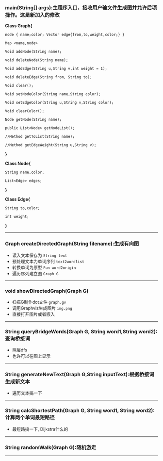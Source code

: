 ﻿### main(String[] args):主程序入口，接收用户输文件生成图并允许后项操作。这是新加入的修改

**Class Graph{**

	node { name;color; Vector edge{from,to,weight,color;} }
	
	Map <name,node>
	
	Void addNode(String name);
	
	void deleteNode(String name);
	
	Void addEdge(String u,String v,int weight = 1);
	
	void deleteEdge(String from, String to);
	
	Void clear();
	
	Void setNodeColor(String name,String color);
	
	Void setEdgeColor(String u,String v,String color);
	
	Void clearColor();
	
	Node getNode(String name);
	
	public List<Node> getNodeList();
	
	//Method getToList(String name);
	
	//Method getEdgeWeight(String u,String v);
	
**}**

**Class Node{**

	String name,color;
	
	List<Edge> edges;
	
**}**

**Class Edge{**

	String to,color;
	
	int weight;

**}**

---

### Graph createDirectedGraph(String filename):生成有向图

* 读入文本保存为 `String text`
* 预处理文本为单词序列 `text2wordlist`
* 转换单词为原型 `Fun word2origin`
* 遍历序列建立图 `Graph G`
---

### void showDirectedGraph(Graph G)

* 扫描G制作dot文件 `graph.gv`
* 调用Graphviz生成图片 `img.png`
* 直接打开图片或者嵌入
---

### String queryBridgeWords(Graph G, String word1,String word2):查询桥接词

* 两层dfs
* 也许可以在图上显示
---

### String generateNewText(Graph G,String inputText):根据桥接词生成新文本

* 遍历文本搞一下
---

### String calcShortestPath(Graph G, String word1, String word2):计算两个单词最短路径

* 最短路搞一下, Dijkstra什么的
---

### String randomWalk(Graph G):随机游走
---
